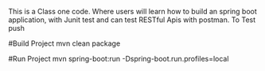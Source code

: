 This is a Class one code. Where users will learn how to build an spring boot application, with Junit test and can test RESTful Apis with postman. To Test push 

#Build Project
mvn clean package

#Run Project
mvn spring-boot:run -Dspring-boot.run.profiles=local 

